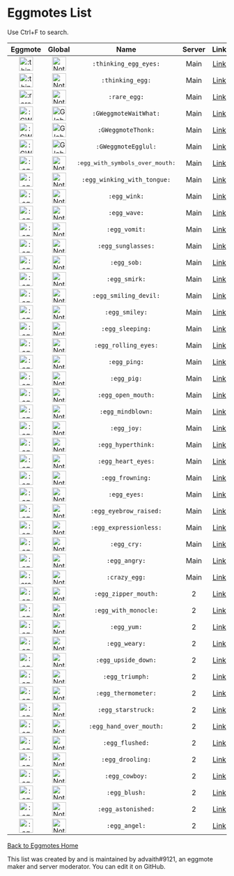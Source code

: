 # Eggmotes List

Use Ctrl+F to search. 

Eggmote | Global | Name | Server | Link | Artist
:---:|:---:|:---:|:---:|:---:|:---:
<img src="https://cdn.discordapp.com/emojis/383147117209714699.png" alt=":thinking_egg_eyes:" style="width:32px;height:32px;"> | <img src="https://cdn.discordapp.com/emojis/346404265239248906.png" alt="Not Global" style="width:32px;height:32px;"> | `:thinking_egg_eyes:` | Main | [Link](https://cdn.discordapp.com/emojis/383147117209714699.png) | advaith#9121
<img src="https://cdn.discordapp.com/emojis/383147227545075733.png" alt=":thinking_egg:" style="width:32px;height:32px;"> | <img src="https://cdn.discordapp.com/emojis/346404265239248906.png" alt="Not Global" style="width:32px;height:32px;"> | `:thinking_egg:` | Main | [Link](https://cdn.discordapp.com/emojis/383147227545075733.png) | minemidnight#0001
<img src="https://cdn.discordapp.com/emojis/402329387556667392.png" alt=":rare_egg:" style="height:32px;"> | <img src="https://cdn.discordapp.com/emojis/346404265239248906.png" alt="Not Global" style="width:32px;height:32px;"> | `:rare_egg:` | Main | [Link](https://cdn.discordapp.com/emojis/402329387556667392.png) | garethbub#5744
<img src="https://cdn.discordapp.com/emojis/384901286866452491.png" alt=":GWeggmoteWaitWhat:" style="width:32px;height:32px;"> | <img src="https://cdn.discordapp.com/emojis/346404265188786188.png" alt="Global" style="width:32px;height:32px;"> | `:GWeggmoteWaitWhat:` | Main | [Link](https://cdn.discordapp.com/emojis/384901286866452491.png) | minemidnight#0001
<img src="https://cdn.discordapp.com/emojis/384901288833581057.png" alt=":GWeggmoteThonk:" style="width:32px;height:32px;"> | <img src="https://cdn.discordapp.com/emojis/346404265188786188.png" alt="Global" style="width:32px;height:32px;"> | `:GWeggmoteThonk:` | Main | [Link](https://cdn.discordapp.com/emojis/384901288833581057.png) | advaith#9121
<img src="https://cdn.discordapp.com/emojis/384901285872402443.png" alt=":GWeggmoteEgglul:" style="width:32px;height:32px;"> | <img src="https://cdn.discordapp.com/emojis/346404265188786188.png" alt="Global" style="width:32px;height:32px;"> | `:GWeggmoteEgglul:` | Main | [Link](https://cdn.discordapp.com/emojis/384901285872402443.png) | minemidnight#0001
<img src="https://cdn.discordapp.com/emojis/389246149086674954.png" alt=":egg_with_symbols_over_mouth:" style="width:32px;height:32px;"> | <img src="https://cdn.discordapp.com/emojis/346404265239248906.png" alt="Not Global" style="width:32px;height:32px;"> | <code class="highlighter-rouge"><font size="2">:egg_with_symbols_over_mouth:</font></code> | Main | [Link](https://i.dis.gg/ndx6p6w.png) | advaith#9121
<img src="https://cdn.discordapp.com/emojis/389281083763458068.png" alt=":egg_winking_with_tongue:" style="width:32px;height:32px;"> | <img src="https://cdn.discordapp.com/emojis/346404265239248906.png" alt="Not Global" style="width:32px;height:32px;"> | `:egg_winking_with_tongue:` | Main | [Link](https://i.dis.gg/ndqzurw.png) | advaith#9121
<img src="https://cdn.discordapp.com/emojis/384251943029047296.png" alt=":egg_wink:" style="width:32px;height:32px;"> | <img src="https://cdn.discordapp.com/emojis/346404265239248906.png" alt="Not Global" style="width:32px;height:32px;"> | `:egg_wink:` | Main | [Link](https://i.dis.gg/na2scfe.png) | advaith#9121
<img src="https://cdn.discordapp.com/emojis/402329463142219796.png" alt=":egg_wave:" style="height:32px;"> | <img src="https://cdn.discordapp.com/emojis/346404265239248906.png" alt="Not Global" style="32px;height:32px;"> | `:egg_wave:` | Main | [Link](https://i.dis.gg/na8e6r6.png) | advaith#9121
<img src="https://cdn.discordapp.com/emojis/389257749097086992.png" alt=":egg_vomit:" style="height:32px;"> | <img src="https://cdn.discordapp.com/emojis/346404265239248906.png" alt="Not Global" style="32px;height:32px;"> | `:egg_vomit:` | Main | [Link](https://i.dis.gg/najav2q.png) | advaith#9121
<img src="https://cdn.discordapp.com/emojis/402329733490278404.png" alt=":egg_sunglasses:" style="height:32px;"> | <img src="https://cdn.discordapp.com/emojis/346404265239248906.png" alt="Not Global" style="width:32px;height:32px;"> | `:egg_sunglasses:` | Main | [Link](https://cdn.discordapp.com/emojis/402329733490278404.png) | Lapsy#5230
<img src="https://cdn.discordapp.com/emojis/384257544350072833.png" alt=":egg_sob:" style="width:32px;height:32px;"> | <img src="https://cdn.discordapp.com/emojis/346404265239248906.png" alt="Not Global" style="width:32px;height:32px;"> | `:egg_sob:` | Main | [Link](https://cdn.discordapp.com/emojis/384257544350072833.png) | Lapsy#5230
<img src="https://cdn.discordapp.com/emojis/383483792574119946.png" alt=":egg_smirk:" style="width:32px;height:32px;"> | <img src="https://cdn.discordapp.com/emojis/346404265239248906.png" alt="Not Global" style="width:32px;height:32px;"> | `:egg_smirk:` | Main | [Link](https://cdn.discordapp.com/emojis/383483792574119946.png) | minemidnight#0001
<img src="https://cdn.discordapp.com/emojis/391383690153820160.png" alt=":egg_smiling_devil:" style="width:32px;height:32px;"> | <img src="https://cdn.discordapp.com/emojis/346404265239248906.png" alt="Not Global" style="width:32px;height:32px;"> | `:egg_smiling_devil:` | Main | [Link](https://i.dis.gg/na8vf5n.png) | advaith#9121
<img src="https://cdn.discordapp.com/emojis/383488542669668362.png" alt=":egg_smiley:" style="width:32px;height:32px;"> | <img src="https://cdn.discordapp.com/emojis/346404265239248906.png" alt="Not Global" style="width:32px;height:32px;"> | `:egg_smiley:` | Main | [Link](https://cdn.discordapp.com/emojis/383488542669668362.png) | minemidnight#0001
<img src="https://cdn.discordapp.com/emojis/384262955966922753.png" alt=":egg_sleeping:" style="width:32px;height:32px;"> | <img src="https://cdn.discordapp.com/emojis/346404265239248906.png" alt="Not Global" style="width:32px;height:32px;"> | `:egg_sleeping:` | Main | [Link](https://i.dis.gg/najbc6h.png) | advaith#9121
<img src="https://cdn.discordapp.com/emojis/384251920501702656.png" alt=":egg_rolling_eyes:" style="width:32px;height:32px;"> | <img src="https://cdn.discordapp.com/emojis/346404265239248906.png" alt="Not Global" style="width:32px;height:32px;"> | `:egg_rolling_eyes:` | Main | [Link](https://i.dis.gg/nav948x.png) | advaith#9121
<img src="https://cdn.discordapp.com/emojis/390641563161591810.png" alt=":egg_ping:" style="width:32px;height:32px;"> | <img src="https://cdn.discordapp.com/emojis/346404265239248906.png" alt="Not Global" style="width:32px;height:32px;"> | `:egg_ping:` | Main | [Link](https://i.dis.gg/najwmgr.png) | advaith#9121
<img src="https://cdn.discordapp.com/emojis/390681194661937172.png" alt=":egg_pig:" style="width:32px;height:32px;"> | <img src="https://cdn.discordapp.com/emojis/346404265239248906.png" alt="Not Global" style="width:32px;height:32px;"> | `:egg_pig:` | Main | [Link](https://cdn.discordapp.com/emojis/390681194661937172.png) | Mars#6636
<img src="https://cdn.discordapp.com/emojis/383489346331869186.png" alt=":egg_open_mouth:" style="width:32px;height:32px;"> | <img src="https://cdn.discordapp.com/emojis/346404265239248906.png" alt="Not Global" style="width:32px;height:32px;"> | `:egg_open_mouth:` | Main | [Link](https://cdn.discordapp.com/emojis/383489346331869186.png) | minemidnight#0001
<img src="https://cdn.discordapp.com/emojis/402329733943132171.png" alt=":egg_mindblown:" style="height:32px;"> | <img src="https://cdn.discordapp.com/emojis/346404265239248906.png" alt="Not Global" style="width:32px;height:32px;"> | `:egg_mindblown:` | Main | [Link](https://i.dis.gg/nd3cd7s.png) | advaith#9121
<img src="https://cdn.discordapp.com/emojis/384258632717697034.png" alt=":egg_joy:" style="width:32px;height:32px;"> | <img src="https://cdn.discordapp.com/emojis/346404265239248906.png" alt="Not Global" style="width:32px;height:32px;"> | `:egg_joy:` | Main | [Link](https://cdn.discordapp.com/emojis/384258632717697034.png) | Lapsy#5230
<img src="https://cdn.discordapp.com/emojis/409136136456503297.png?" alt=":egg_hyperthink:" style="width:32px;height:32px;"> | <img src="https://cdn.discordapp.com/emojis/346404265239248906.png" alt="Not Global" style="width:32px;height:32px;"> | `:egg_hyperthink:` | Main | [Link](https://i.dis.gg/nan4x9q.png) | advaith#9121
<img src="https://cdn.discordapp.com/emojis/384408540443574282.png" alt=":egg_heart_eyes:" style="width:32px;height:32px;"> | <img src="https://cdn.discordapp.com/emojis/346404265239248906.png" alt="Not Global" style="width:32px;height:32px;"> | `:egg_heart_eyes:` | Main | [Link](https://cdn.discordapp.com/emojis/384408540443574282.png) | hopeless#9978
<img src="https://cdn.discordapp.com/emojis/384417430430154772.png" alt=":egg_frowning:" style="width:32px;height:32px;"> | <img src="https://cdn.discordapp.com/emojis/346404265239248906.png" alt="Not Global" style="width:32px;height:32px;"> | `:egg_frowning:` | Main | [Link](https://cdn.discordapp.com/emojis/384417430430154772.png) | Unknown
<img src="https://cdn.discordapp.com/emojis/383483791911419915.png" alt=":egg_eyes:" style="width:32px;height:32px;"> | <img src="https://cdn.discordapp.com/emojis/346404265239248906.png" alt="Not Global" style="width:32px;height:32px;"> | `:egg_eyes:` | Main | [Link](https://cdn.discordapp.com/emojis/383483791911419915.png) | minemidnight#0001
<img src="https://cdn.discordapp.com/emojis/384275766394748928.png" alt=":egg_eyebrow_raised:" style="width:32px;height:32px;"> | <img src="https://cdn.discordapp.com/emojis/346404265239248906.png" alt="Not Global" style="width:32px;height:32px;"> | `:egg_eyebrow_raised:` | Main | [Link](https://cdn.discordapp.com/emojis/383483791911419915.png) | advaith#9121
<img src="https://cdn.discordapp.com/emojis/383489177586761730.png" alt=":egg_expressionless:" style="width:32px;height:32px;"> | <img src="https://cdn.discordapp.com/emojis/346404265239248906.png" alt="Not Global" style="width:32px;height:32px;"> | `:egg_expressionless:` | Main | [Link](https://cdn.discordapp.com/emojis/383489177586761730.png) | minemidnight#0001
<img src="https://cdn.discordapp.com/emojis/383483791596847114.png" alt=":egg_cry:" style="width:32px;height:32px;"> | <img src="https://cdn.discordapp.com/emojis/346404265239248906.png" alt="Not Global" style="width:32px;height:32px;"> | `:egg_cry:` | Main | [Link](https://cdn.discordapp.com/emojis/383483791596847114.png) | minemidnight#0001
<img src="https://cdn.discordapp.com/emojis/384428112043180032.png" alt=":egg_angry:" style="width:32px;height:32px;"> | <img src="https://cdn.discordapp.com/emojis/346404265239248906.png" alt="Not Global" style="width:32px;height:32px;"> | `:egg_angry:` | Main | [Link](https://cdn.discordapp.com/emojis/384428112043180032.png) | advaith#9121
<img src="https://cdn.discordapp.com/emojis/389176662786572288.png" alt=":crazy_egg:" style="width:32px;height:32px;"> | <img src="https://cdn.discordapp.com/emojis/346404265239248906.png" alt="Not Global" style="width:32px;height:32px;"> | `:crazy_egg:` | Main | [Link](https://i.dis.gg/nac6ha9.png) | advaith#9121
<img src="https://cdn.discordapp.com/emojis/402357326276984833.png" alt=":egg_zipper_mouth:" style="width:32px;height:32px;"> | <img src="https://cdn.discordapp.com/emojis/346404265239248906.png" alt="Not Global" style="width:32px;height:32px;"> | `:egg_zipper_mouth:` | 2 | [Link](https://i.dis.gg/na8wwtq.png) | advaith#9121
<img src="https://cdn.discordapp.com/emojis/402356234856169483.png" alt=":egg_with_monocle:" style="width:32px;height:32px;"> | <img src="https://cdn.discordapp.com/emojis/346404265239248906.png" alt="Not Global" style="width:32px;height:32px;"> | `:egg_with_monocle:` | 2 | [Link](https://i.dis.gg/ndxgjb8.png) | advaith#9121
<img src="https://cdn.discordapp.com/emojis/384277073646321664.png" alt=":egg_yum:" style="width:32px;height:32px;"> | <img src="https://cdn.discordapp.com/emojis/346404265239248906.png" alt="Not Global" style="width:32px;height:32px;"> | `:egg_yum:` | 2 | [Link](https://i.dis.gg/nac2vkn.png) | advaith#9121
<img src="https://cdn.discordapp.com/emojis/383488344446992385.png" alt=":egg_weary:" style="width:32px;height:32px;"> | <img src="https://cdn.discordapp.com/emojis/346404265239248906.png" alt="Not Global" style="width:32px;height:32px;"> | `:egg_weary:` | 2 | [Link](https://cdn.discordapp.com/emojis/383488344446992385.png) | minemidnight#0001
<img src="https://cdn.discordapp.com/emojis/383647808017661963.png" alt=":egg_upside_down:" style="width:32px;height:32px;"> | <img src="https://cdn.discordapp.com/emojis/346404265239248906.png" alt="Not Global" style="width:32px;height:32px;"> | `:egg_upside_down:` | 2 | [Link](https://cdn.discordapp.com/emojis/383647808017661963.png) | minemidnight#0001
<img src="https://cdn.discordapp.com/emojis/384256132224516098.png" alt=":egg_triumph:" style="width:32px;height:32px;"> | <img src="https://cdn.discordapp.com/emojis/346404265239248906.png" alt="Not Global" style="width:32px;height:32px;"> | `:egg_triumph:` | 2 | [Link](https://i.dis.gg/nank668.png) | evrules5#8009
<img src="https://cdn.discordapp.com/emojis/384657692695855106.png" alt=":egg_thermometer:" style="width:32px;height:32px;"> | <img src="https://cdn.discordapp.com/emojis/346404265239248906.png" alt="Not Global" style="width:32px;height:32px;"> | `:egg_thermometer:` | 2 | [Link](https://i.dis.gg/ndq8kmq.png) | evrules5#8009
<img src="https://cdn.discordapp.com/emojis/402336894215651329.png" alt=":egg_starstruck:" style="width:32px;height:32px;"> | <img src="https://cdn.discordapp.com/emojis/346404265239248906.png" alt="Not Global" style="width:32px;height:32px;"> | `:egg_starstruck:` | 2 | [Link](https://i.dis.gg/na27tyz.png) | advaith#9121
<img src="https://cdn.discordapp.com/emojis/402356234474487818.png" alt=":egg_hand_over_mouth:" style="width:32px;height:32px;"> | <img src="https://cdn.discordapp.com/emojis/346404265239248906.png" alt="Not Global" style="width:32px;height:32px;"> | `:egg_hand_over_mouth:` | 2 | [Link](https://i.dis.gg/na4e7uv.png) | advaith#9121
<img src="https://cdn.discordapp.com/emojis/402357326557872128.png" alt=":egg_flushed:" style="width:32px;height:32px;"> | <img src="https://cdn.discordapp.com/emojis/346404265239248906.png" alt="Not Global" style="width:32px;height:32px;"> | `:egg_flushed:` | 2 | [Link](https://i.dis.gg/nd3erm6.png) | Unknown
<img src="https://cdn.discordapp.com/emojis/402356449910718464.png" alt=":egg_drooling:" style="width:32px;height:32px;"> | <img src="https://cdn.discordapp.com/emojis/346404265239248906.png" alt="Not Global" style="width:32px;height:32px;"> | `:egg_drooling:` | 2 | [Link](https://i.dis.gg/navy4be.png) | advaith#9121
<img src="https://cdn.discordapp.com/emojis/402357325962280960.png" alt=":egg_cowboy:" style="width:32px;height:32px;"> | <img src="https://cdn.discordapp.com/emojis/346404265239248906.png" alt="Not Global" style="width:32px;height:32px;"> | `:egg_cowboy:` | 2 | [Link](https://cdn.discordapp.com/emojis/402357325962280960.png) | minemidnight#0001
<img src="https://cdn.discordapp.com/emojis/402357325802766337.png" alt=":egg_blush:" style="width:32px;height:32px;"> | <img src="https://cdn.discordapp.com/emojis/346404265239248906.png" alt="Not Global" style="width:32px;height:32px;"> | `:egg_blush:` | 2 | [Link](https://i.dis.gg/ndkpbcx.png) | Unknown
<img src="https://cdn.discordapp.com/emojis/402357326713192457.png" alt=":egg_astonished:" style="width:32px;height:32px;"> | <img src="https://cdn.discordapp.com/emojis/346404265239248906.png" alt="Not Global" style="width:32px;height:32px;"> | `:egg_astonished:` | 2 | [Link](https://cdn.discordapp.com/emojis/402357326713192457.png) | Unknown
<img src="https://cdn.discordapp.com/emojis/402357326532837376.png" alt=":egg_angel:" style="width:32px;height:32px;"> | <img src="https://cdn.discordapp.com/emojis/346404265239248906.png" alt="Not Global" style="width:32px;height:32px;"> | `:egg_angel:` | 2 | [Link](https://cdn.discordapp.com/emojis/402357326532837376.png) | Lapsy#5230

[Back to Eggmotes Home](/)

This list was created by and is maintained by advaith#9121, an eggmote maker and server moderator. You can edit it on GitHub.